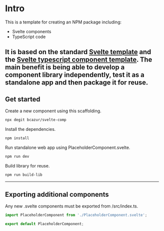 # Intro

This is a template for creating an NPM package including:
- Svelte components
- TypeScript code

It is based on the standard [Svelte template](https://github.com/sveltejs/template) and the [Svelte typescript component template](https://github.com/mattjennings/svelte-typescript-component-template). The main benefit is being able to develop a component library independently, test it as a standalone app and then package it for reuse.
---

## Get started

Create a new component using this scaffolding.
```bash
npx degit bcazur/svelte-comp
```

Install the dependencies.
```bash
npm install
```

Run standalone web app using PlaceholderComponent.svelte.
```bash
npm run dev
```

Build library for reuse.
```bash
npm run build-lib
```
---
 
## Exporting additional components

Any new .svelte components must be exported from /src/index.ts.

```js
import PlaceholderComponent from './PlaceholderComponent.svelte';

export default PlaceholderComponent;
```
